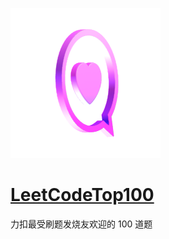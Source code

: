 ![img.png](img.png)
# [LeetCodeTop100](https://leetcode.cn/studyplan/top-100-liked/)
力扣最受刷题发烧友欢迎的 100 道题

